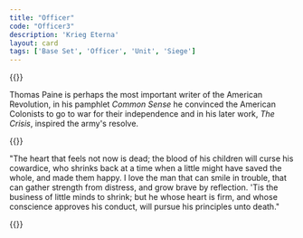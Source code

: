```yaml
---
title: "Officer"
code: "Officer3"
description: 'Krieg Eterna'
layout: card
tags: ['Base Set', 'Officer', 'Unit', 'Siege']
---
```

{{<card-detail-page title="Officer3" artwork="Officers from a Cuirassier Regiment in front of a Country House by Édouard Detaille (1897)"  attr="Thomas Paine" book="The Crisis">}}
<p>
Thomas Paine is perhaps the most important writer of the American Revolution, in his pamphlet <i>Common Sense</i> he convinced the American Colonists to go to war for their independence and in his later work, <i>The Crisis</i>, inspired the army's resolve.
</p>
{{<card-detail-image file="lexington.jpg" caption="The Battle of Lexington by William Barnes Wollen (1910)">}}
<p>
"The heart that feels not now is dead; the blood of his children will curse his cowardice, who shrinks back at a time when a little might have saved the whole, and made them happy. I love the man that can smile in trouble, that can gather strength from distress, and grow brave by reflection. 'Tis the business of little minds to shrink; but he whose heart is firm, and whose conscience approves his conduct, will pursue his principles unto death."
</p>
{{</card-detail-page>}}